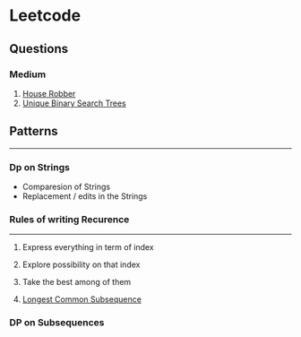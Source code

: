 # Leetcode

## Questions

### Medium
1. [ House Robber](https://leetcode.com/problems/house-robber/)
3. [Unique Binary Search Trees](https://tinyl.io/7lJU)

## Patterns
-----------------------------------------------------------------------------------------------------------------------------------------------------------------------

### Dp on Strings

* Comparesion of Strings
* Replacement / edits in the Strings

###  Rules of writing Recurence
-------------------------------------------------------------------------------------------------------------------------------
1. Express everything in term of index
2. Explore possibility on that index
3. Take the best among of them

1. [Longest Common Subsequence](https://leetcode.com/problems/longest-common-subsequence/)


### DP on Subsequences
